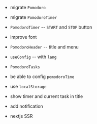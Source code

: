 - migrate `Pomodoro`
- migrate `PomodoroTimer`

- `PomodoroTimer` -- `START` and `STOP` button

- improve font

- `PomodoroHeader` -- title and menu

- `useConfig` -- with `lang`

- `PomodoroTasks`

- be able to config `pomodoroTime`

- use `localStorage`

- show timer and current task in title

- add notification

- nextjs SSR
